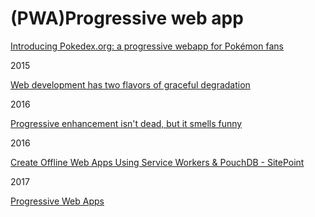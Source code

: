 # (PWA)Progressive web app

[Introducing Pokedex.org: a progressive webapp for Pokémon fans](https://pocketjavascript.com/blog/2015/11/23/introducing-pokedex-org)

2015

[Web development has two flavors of graceful degradation](https://seldo.com/posts/web_development_has_two_flavors_of_graceful_degradation)

2016

[Progressive enhancement isn't dead, but it smells funny](https://nolanlawson.com/2016/10/13/progressive-enhancement-isnt-dead-but-it-smells-funny/)

2016

[Create Offline Web Apps Using Service Workers & PouchDB - SitePoint](https://www.sitepoint.com/offline-web-apps-service-workers-pouchdb/)

2017

[Progressive Web Apps](https://web.dev/progressive-web-apps/)